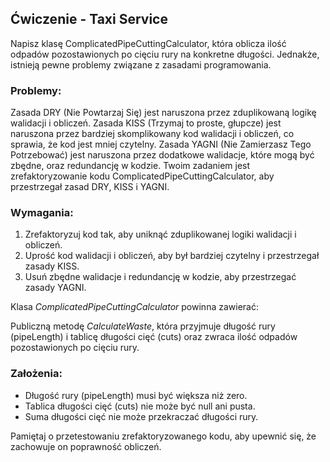 ## Ćwiczenie - Taxi Service

Napisz klasę ComplicatedPipeCuttingCalculator, która oblicza ilość odpadów pozostawionych po cięciu rury na konkretne długości. Jednakże, istnieją pewne problemy związane z zasadami programowania.

### Problemy:

Zasada DRY (Nie Powtarzaj Się) jest naruszona przez zduplikowaną logikę walidacji i obliczeń.
Zasada KISS (Trzymaj to proste, głupcze) jest naruszona przez bardziej skomplikowany kod walidacji i obliczeń, co sprawia, że kod jest mniej czytelny.
Zasada YAGNI (Nie Zamierzasz Tego Potrzebować) jest naruszona przez dodatkowe walidacje, które mogą być zbędne, oraz redundancję w kodzie.
Twoim zadaniem jest zrefaktoryzowanie kodu ComplicatedPipeCuttingCalculator, aby przestrzegał zasad DRY, KISS i YAGNI.

### Wymagania:

1. Zrefaktoryzuj kod tak, aby uniknąć zduplikowanej logiki walidacji i obliczeń.
2. Uprość kod walidacji i obliczeń, aby był bardziej czytelny i przestrzegał zasady KISS.
3. Usuń zbędne walidacje i redundancję w kodzie, aby przestrzegać zasady YAGNI.

Klasa _ComplicatedPipeCuttingCalculator_ powinna zawierać:

Publiczną metodę _CalculateWaste_, która przyjmuje długość rury (pipeLength) i tablicę długości cięć (cuts) oraz zwraca ilość odpadów pozostawionych po cięciu rury.

### Założenia:
- Długość rury (pipeLength) musi być większa niż zero.
- Tablica długości cięć (cuts) nie może być null ani pusta.
- Suma długości cięć nie może przekraczać długości rury.

Pamiętaj o przetestowaniu zrefaktoryzowanego kodu, aby upewnić się, że zachowuje on poprawność obliczeń.